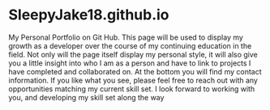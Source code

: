 # SleepyJake18.github.io

My Personal Portfolio on Git Hub. This page will be used to display my growth as a developer over the course of my continuing education in the field. Not only will the page itself display my personal style, it will also give you a little insight into who I am as a person and have to link to projects I have completed and collaborated on. At the bottom you will find my contact information. If you like what you see, please feel free to reach out with any opportunities matching my current skill set. I look forward to working with you, and developing my skill set along the way


